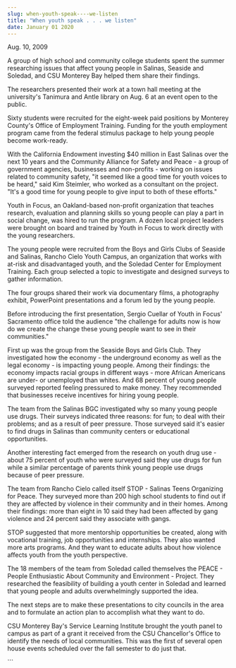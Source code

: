 ```yaml
---
slug: when-youth-speak----we-listen
title: "When youth speak . . . we listen"
date: January 01 2020
---
```


 
<p>Aug. 10, 2009</p>
<p>
  A group of high school and community college students spent the summer
  researching issues that affect young people in Salinas, Seaside and Soledad,
  and CSU Monterey Bay helped them share their findings.
</p>
<p>
  The researchers presented their work at a town hall meeting at the
  university's Tanimura and Antle library on Aug. 6 at an event open to the
  public.
</p>
<p>
  Sixty students were recruited for the eight-week paid positions by Monterey
  County's Office of Employment Training. Funding for the youth employment
  program came from the federal stimulus package to help young people become
  work-ready.
</p>
<p>
  With the California Endowment investing $40 million in East Salinas over the
  next 10 years and the Community Alliance for Safety and Peace - a group of
  government agencies, businesses and non-profits - working on issues related to
  community safety, "it seemed like a good time for youth voices to be heard,"
  said Kim Steimler, who worked as a consultant on the project. "It's a good
  time for young people to give input to both of these efforts."
</p>
<p>
  Youth in Focus, an Oakland-based non-profit organization that teaches
  research, evaluation and planning skills so young people can play a part in
  social change, was hired to run the program. A dozen local project leaders
  were brought on board and trained by Youth in Focus to work directly with the
  young researchers.
</p>
<p>
  The young people were recruited from the Boys and Girls Clubs of Seaside and
  Salinas, Rancho Cielo Youth Campus, an organization that works with at-risk
  and disadvantaged youth, and the Soledad Center for Employment Training. Each
  group selected a topic to investigate and designed surveys to gather
  information.
</p>
<p>
  The four groups shared their work via documentary films, a photography
  exhibit, PowerPoint presentations and a forum led by the young people.
</p>
<p>
  Before introducing the first presentation, Sergio Cuellar of Youth in Focus'
  Sacramento office told the audience "the challenge for adults now is how do we
  create the change these young people want to see in their communities."
</p>
<p>
  First up was the group from the Seaside Boys and Girls Club. They investigated
  how the economy - the underground economy as well as the legal economy - is
  impacting young people. Among their findings: the economy impacts racial
  groups in different ways - more African Americans are under- or unemployed
  than whites. And 68 percent of young people surveyed reported feeling
  pressured to make money. They recommended that businesses receive incentives
  for hiring young people.
</p>
<p>
  The team from the Salinas BGC investigated why so many young people use drugs.
  Their surveys indicated three reasons: for fun; to deal with their problems;
  and as a result of peer pressure. Those surveyed said it's easier to find
  drugs in Salinas than community centers or educational opportunities.
</p>
<p>
  Another interesting fact emerged from the research on youth drug use - about
  75 percent of youth who were surveyed said they use drugs for fun while a
  similar percentage of parents think young people use drugs because of peer
  pressure.
</p>
<p>
  The team from Rancho Cielo called itself STOP - Salinas Teens Organizing for
  Peace. They surveyed more than 200 high school students to find out if they
  are affected by violence in their community and in their homes. Among their
  findings: more than eight in 10 said they had been affected by gang violence
  and 24 percent said they associate with gangs.
</p>
<p>
  STOP suggested that more mentorship opportunities be created, along with
  vocational training, job opportunities and internships. They also wanted more
  arts programs. And they want to educate adults about how violence affects
  youth from the youth perspective.
</p>
<p>
  The 18 members of the team from Soledad called themselves the PEACE - People
  Enthusiastic About Community and Environment - Project. They researched the
  feasibility of building a youth center in Soledad and learned that young
  people and adults overwhelmingly supported the idea.
</p>
<p>
  The next steps are to make these presentations to city councils in the area
  and to formulate an action plan to accomplish what they want to do.
</p>
<p>
  CSU Monterey Bay's Service Learning Institute brought the youth panel to
  campus as part of a grant it received from the CSU Chancellor's Office to
  identify the needs of local communities. This was the first of several open
  house events scheduled over the fall semester to do just that.
</p>
<p></p>
<p></p>
<p></p>
```
